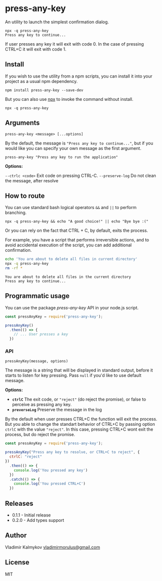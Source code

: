 press-any-key
==

An utility to launch the simplest confirmation dialog.

```
npx -q press-any-key
Press any key to continue...
```

If user presses any key it will exit with code 0. In the case of pressing CTRL+C it will exit with code 1.

## Install

If you wish to use the utility from a npm scripts, you can install it into your project as a usual npm dependency.

```shell
npm install press-any-key --save-dev
```

But you can also use [npx](https://www.npmjs.com/package/npx) to invoke the command without install.

```
npx -q press-any-key
```

## Arguments

```
press-any-key <message> [...options]
```

By the default, the message is `"Press any key to continue..."`, but if you would like you can specify your own message as the first argument.

```shell
press-any-key "Press any key to run the application"
```

**Options:**

`--ctrlc <code>` Exit code on pressing CTRL-C.
`--preserve-log` Do not clean the message, after resolve

## How to route

You can use standard bash logical operators `&&` and `||` to perform branching.

```shell
npx -q press-any-key && echo "A good choice!" || echo "Bye bye :("
```

Or you can rely on the fact that CTRL + C, by default, exits the process.

For example, you have a script that performs irreversible actions, and to avoid accidental execution of the script, you can add additional confirmation.

```bash
echo 'You are about to delete all files in current directory'
npx -q press-any-key
rm -rf *
```

```shell
You are about to delete all files in the current directory
Press any key to continue...
```

## Programmatic usage

You can use the package _press-any-key_ API in your node.js script.

```js
const pressAnyKey = require('press-any-key');

pressAnyKey()
  .then(() => {
    // ... User presses a key
  })
```

### API

```
pressAnyKey(message, options)
```

The message is a string that will be displayed in standard output, before it starts to listen for key pressing. Pass `null` if you'd like to use default message.

**Options:**

  - **`ctrlC`** The exit code, or `"reject"` (do reject the promise), or false to perceive as pressing any key.
  - **`preverseLog`** Preserve the message in the log

By the default when user presses CTRL+C the function will exit the process. But you able to change the standart behavior of CTRL+C by passing option `ctrlC` with the value `"reject"`. In this case, pressing CTRL+C wont exit the process, but do reject the promise.

```js
const pressAnyKey = require('press-any-key');

pressAnyKey("Press any key to resolve, or CTRL+C to reject", {
  ctrlC: "reject"
})
  .then(() => {
    console.log('You pressed any key')
  })
  .catch(() => {
    console.log('You pressed CTRL+C')
  })
```

Releases
--

- 0.1.1 - Initial release
- 0.2.0 - Add types support

Author
--

Vladimir Kalmykov <vladimirmorulus@gmail.com>

License
--

MIT
